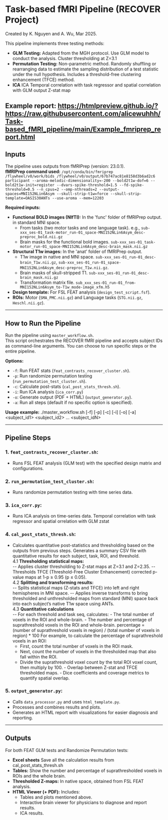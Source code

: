 # Task-based fMRI Pipeline (RECOVER Project)

Created by K. Nguyen and A. Wu, Mar 2025.

This pipeline implements three testing methods:
- **GLM Testing:** Adapted from the MGH protocol. Use GLM model to conduct the analysis. Cluster thresholding at Z=3.1
- **Permutation Testing:** Non-parametric method. Randomly shuffling or rearranging data to estimate the sampling distribution of a test statistic under the null hypothesis. Includes a threshold-free clustering enhancement (TFCE) method.
- **ICA** ICA Temporal correlation with task regressor and spatial correlation with GLM output Z-stat map

Example report: https://htmlpreview.github.io/?https://raw.githubusercontent.com/alicewuhhh/Task-based_fMRI_pipeline/main/Example_fmriprep_report.html
---

## Inputs

The pipeline uses outputs from fMRIPrep (version: 23.0.1).  
**fMRIPrep command used:**
`/opt/conda/bin/fmriprep /flywheel/v0/work/bids /flywheel/v0/output/67b747ac81e8158d3b6ad2c6 participant --aroma-melodic-dimensionality=-200 --bold2t1w-dof=6 --bold2t1w-init=register --dvars-spike-threshold=1.5 --fd-spike-threshold=0.5 --n_cpus=2 --omp-nthreads=2 --output-spaces=MNI152NLin6Asym --skull-strip-t1w=force --skull-strip-template=OASIS30ANTs --use-aroma --mem=12203`

**Required inputs:**
- **Functional BOLD images (NIfTI):** In the 'func' folder of fMRIPrep output. in standard MNI space.
  - From tasks (two motor tasks and one language task). e.g., `sub-xxx_ses-01_task-motor_run-01_space-MNI152NLin6Asym_desc-preproc_bold.nii.gz`
  - Brain masks for the functional bold images. `sub-xxx_ses-01_task-motor_run-01_space-MNI152NLin6Asym_desc-brain_mask.nii.gz`
- **Structural T1w images:** In the 'anat' folder of fMRIPrep output.
  - T1w image in native and MNI space. `sub-xxx_ses-01_run-01_desc-brain_T1w.nii.gz`, `sub-xxx_ses-01_run-01_space-MNI152NLin6Asym_desc-preproc_T1w.nii.gz`.
  - Brain masks of skull-stripped T1. `sub-xxx_ses-01_run-01_desc-brain_mask.nii.gz`
  - Transformation matrix file. `sub_xxx_ses-01_run-01_from-MNI152NLin6Asym_to-T1w_mode-image_xfm.h5`
- **Design template:** For FSL FEAT analysis (`design_test_script.fsf`).
- **ROIs:** Motor (`SMA_PMC.nii.gz`) and Language tasks (`STG.nii.gz`, `Heschl.nii.gz`).

---

## How to Run the Pipeline

Run the pipeline using `master_workflow.sh`.  
This script orchestrates the RECOVER fMRI pipeline and accepts subject IDs as command-line arguments. You can choose to run specific steps or the entire pipeline.

**Options:**
- `-f`: Run FEAT stats (`feat_contrasts_recover_cluster.sh`).
- `-p`: Run randomize permutation testing (`run_permutation_test_cluster.sh`).
- `-c`: Calculate post-stats (`cal_post_stats_thresh.sh`).
- `-i`: Run ICA analysis (`ica_corr.py`)
- `-o`: Generate output (PDF + HTML) (`output_generator.py`).
- `-a`: Run all steps (default if no specific option is specified).

**Usage example:**
./master_workflow.sh [-f] [-p] [-c] [-i] [-o] [-a] <subject_id1> <subject_id2> ... <subject_idN>

---

## Pipeline Steps

### 1. **`feat_contrasts_recover_cluster.sh`:**  
   - Runs FSL FEAT analysis (GLM test) with the specified design matrix and configurations.

### 2. **`run_permutation_test_cluster.sh`:**  
   - Runs randomize permutation testing with time series data.
     
### 3. **`ica_corr.py`:**
   - Runs ICA analysis on time-series data. Temporal correlation with task regressor and spatial orrelation with GLM zstat
  
### 4. **`cal_post_stats_thresh.sh`:**  
   - Calculates quantitative post-statistics and thresholding based on the outputs from previous steps. Generates a summary CSV file with quantitative results for each subject, task, ROI, and threshold. <br>
4.1 **Thresholding statistical maps:**  
  -- Applies cluster thresholding to Z-stat maps at Z=3.1 and Z=2.35.
  -- Thresholds TFCE (Threshold-Free Cluster Enhancement) corrected p-value maps at 1-p ≥ 0.95 (p ≤ 0.05).<br>
4.2 **Splitting and transforming results:**  
  -- Splits statistical maps (Z-stats and TFCE) into left and right hemispheres in MNI space.
  -- Applies inverse transforms to bring thresholded and unthresholded maps from standard (MNI) space back into each subject’s native T1w space using ANTs.<br>
4.3 **Quantitative calculations**  
  -- For each threshold and task seq, calculates:
    - The total number of voxels in the ROI and whole-brain.
    - The number and percentage of suprathreshold voxels in the ROI and whole-brain.
      percentage = (number of suprathreshold voxels in region) / (total number of voxels in region) * 100
      For example, to calculate the percentage of suprathreshold voxels in an ROI:
     - First, count the total number of voxels in the ROI mask.
     - Next, count the number of voxels in the thresholded map that also fall within the ROI.
     - Divide the suprathreshold voxel count by the total ROI voxel count, then multiply by 100.
    - Overlap between Z-stat and TFCE thresholded maps.
    - Dice coefficients and coverage metrics to quantify spatial overlap.<br>

### 5. **`output_generator.py`:**  
   - Calls `data_processor.py` and uses `html_template.py`.
   - Processes and combines results and plots.  
   - Generates an HTML report with visualizations for easier diagnosis and reporting.

---

## Outputs

For both FEAT GLM tests and Randomize Permutation tests:
- **Excel sheets** Save all the calculation results from cal_post_stats_thresh.sh
- **Tables:** Show the number and percentage of suprathresholded voxels in ROIs and the whole brain.
- **Thresholded Z-maps:** In native space, obtained from FSL FEAT analysis.
- **HTML Viewer (+ PDF):** Includes:
  - Tables and plots mentioned above.
  - Interactive brain viewer for physicians to diagnose and report results.
  - ICA results.
